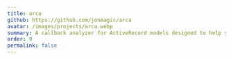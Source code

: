```yaml
---
title: arca
github: https://github.com/jonmagic/arca
avatar: /images/projects/arca.webp
summary: A callback analyzer for ActiveRecord models designed to help you escape callback hell by analyzing callback complexity and usage patterns.
order: 9
permalink: false
---
```

